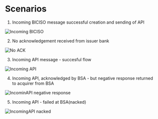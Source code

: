 # Scenarios

1. Incoming BICISO message successful creation and sending of API  

![Incoming BICISO](../images/scen1_BICISO_IN_OK.png)  

2. No acknowledgement received from issuer bank

![No ACK](../images/scen2_NoACK.png)

3. Incoming API message - succesful flow  

![Incoming API](../images/scen3_API_IN_OK.png)

4. Incoming API, acknowledged by BSA - but negative response returned to acquirer from BSA

![IncominAPI negative response](../images/scen4_FailedAtBSA.png)  

5. Incoming API - failed at BSA(nacked)

![IncomingAPI nacked](../images/scen5_NackedByBSA.png)